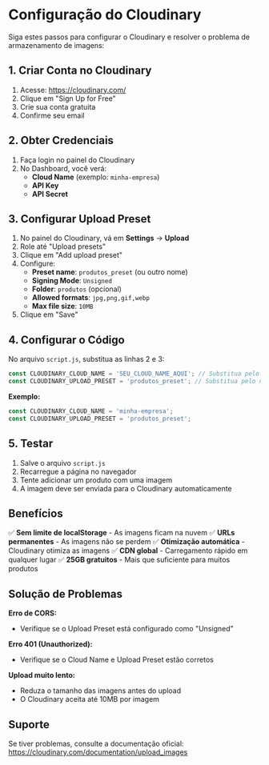 # Configuração do Cloudinary

Siga estes passos para configurar o Cloudinary e resolver o problema de armazenamento de imagens:

## 1. Criar Conta no Cloudinary

1. Acesse: https://cloudinary.com/
2. Clique em "Sign Up for Free"
3. Crie sua conta gratuita
4. Confirme seu email

## 2. Obter Credenciais

1. Faça login no painel do Cloudinary
2. No Dashboard, você verá:
   - **Cloud Name** (exemplo: `minha-empresa`)
   - **API Key**
   - **API Secret**

## 3. Configurar Upload Preset

1. No painel do Cloudinary, vá em **Settings** → **Upload**
2. Role até "Upload presets"
3. Clique em "Add upload preset"
4. Configure:
   - **Preset name**: `produtos_preset` (ou outro nome)
   - **Signing Mode**: `Unsigned`
   - **Folder**: `produtos` (opcional)
   - **Allowed formats**: `jpg,png,gif,webp`
   - **Max file size**: `10MB`
5. Clique em "Save"

## 4. Configurar o Código

No arquivo `script.js`, substitua as linhas 2 e 3:

```javascript
const CLOUDINARY_CLOUD_NAME = 'SEU_CLOUD_NAME_AQUI'; // Substitua pelo seu Cloud Name
const CLOUDINARY_UPLOAD_PRESET = 'produtos_preset'; // Substitua pelo nome do seu preset
```

**Exemplo:**
```javascript
const CLOUDINARY_CLOUD_NAME = 'minha-empresa';
const CLOUDINARY_UPLOAD_PRESET = 'produtos_preset';
```

## 5. Testar

1. Salve o arquivo `script.js`
2. Recarregue a página no navegador
3. Tente adicionar um produto com uma imagem
4. A imagem deve ser enviada para o Cloudinary automaticamente

## Benefícios

✅ **Sem limite de localStorage** - As imagens ficam na nuvem
✅ **URLs permanentes** - As imagens não se perdem
✅ **Otimização automática** - Cloudinary otimiza as imagens
✅ **CDN global** - Carregamento rápido em qualquer lugar
✅ **25GB gratuitos** - Mais que suficiente para muitos produtos

## Solução de Problemas

**Erro de CORS:**
- Verifique se o Upload Preset está configurado como "Unsigned"

**Erro 401 (Unauthorized):**
- Verifique se o Cloud Name e Upload Preset estão corretos

**Upload muito lento:**
- Reduza o tamanho das imagens antes do upload
- O Cloudinary aceita até 10MB por imagem

## Suporte

Se tiver problemas, consulte a documentação oficial:
https://cloudinary.com/documentation/upload_images